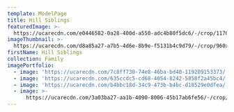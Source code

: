 ```yaml
---
template: ModelPage
title: Hill Siblings
featuredImage: >-
  https://ucarecdn.com/e0446582-0a28-400d-a550-adc4b80f5dc6/-/crop/1170x824/0,41/-/preview/
imageThumbnail: >-
  https://ucarecdn.com/d8a85a27-a7b5-4d6e-8b9e-f5131b4c9d79/-/crop/960x1305/120,0/-/preview/
firstName: Hill Siblings
collection: Family
imagePortfolio:
  - image: 'https://ucarecdn.com/7c8ff730-74e8-46ba-bd40-119209153373/'
  - image: 'https://ucarecdn.com/635ccdc5-cd68-4054-8242-5858f2a45bc4/'
  - image: 'https://ucarecdn.com/b4bbc18d-34c9-473b-b4bc-d18529e0dfea/'
  - image: >-
      https://ucarecdn.com/3a03ba27-aa1b-4090-8006-45b17ab6fe56/-/crop/824x1172/173,36/-/preview/
---
```


